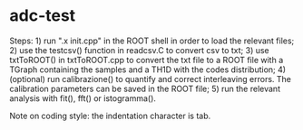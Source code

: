 # adc-test

Steps:
	1) run ".x init.cpp" in the ROOT shell in order to load the relevant files;
	2) use the testcsv() function in readcsv.C to convert csv to txt; 
	3) use txtToROOT() in txtToROOT.cpp to convert the txt file to a ROOT file with a TGraph containing the samples and a TH1D with the codes distribution;
	4) (optional) run calibrazione() to quantify and correct interleaving errors. The calibration parameters can be saved in the ROOT file;
	5) run the relevant analysis with fit(), fft() or istogramma().

Note on coding style: the indentation character is tab.
